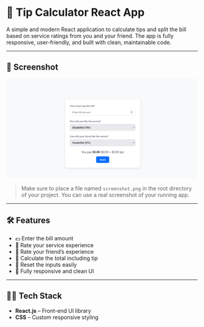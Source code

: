 # 💸 Tip Calculator React App

A simple and modern React application to calculate tips and split the bill based on service ratings from you and your friend. The app is fully responsive, user-friendly, and built with clean, maintainable code.

---

## 📸 Screenshot

![App Screenshot](./public/screenshot.png)

> Make sure to place a file named `screenshot.png` in the root directory of your project. You can use a real screenshot of your running app.

---

## 🛠️ Features

- 💵 Enter the bill amount
- 🧑 Rate your service experience
- 👥 Rate your friend’s experience
- 🧮 Calculate the total including tip
- 🔁 Reset the inputs easily
- 📱 Fully responsive and clean UI

---

## 🧑‍💻 Tech Stack

- **React.js** – Front-end UI library
- **CSS** – Custom responsive styling
